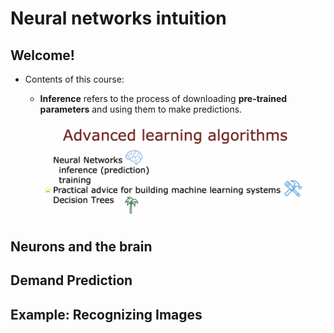 # Neural networks intuition

## Welcome!

- Contents of this course:

  - **Inference** refers to the process of downloading **pre-trained parameters** and using them to make predictions.

  ![alt text](resources/notes/01.png)

## Neurons and the brain

## Demand Prediction

## Example: Recognizing Images
